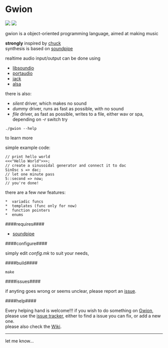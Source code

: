 # Gwion
![](http://b.repl.ca/v1/version-pre--pre--alpha-red.png)
![](http://b.repl.ca/v1/language-C-green.png)  

gwion is a object-oriented programming language, aimed at making music

**strongly** inspired by [chuck](http://chuck.stanford.edu/)  
synthesis is based on [soundpipe](http://paulbatchelor.github.io/proj/soundpipe.html)  

realtime audio input/output can be done using  
*  [libsoundio](http://libsound.io/)  
*  [portaudio](http://portaudio.com/)  
*  [jack](http://jackaudio.org/)  
*  [alsa](http://alsa-project.org)

there is also:
*  *silent* driver, which makes no sound
*  *dummy* driver, runs as fast as possible, with no sound
*  *file* driver, as fast as possible, writes to a file, either wav or spa, depending on *-r* switch
try
 
```
./gwion --help
```
to learn more

simple example code:
```
// print hello world
<<<"Hello World">>>;
// create a sinusoidal generator and connect it to dac  
SinOsc s => dac;  
// let one minute pass  
5::second => now;  
// you're done!
```
there are a few *new* features:  	
	
    *  variadic funcs
    *  templates (func only for now)
    *  function pointers
    *  enums

####requires####

* [soundpipe](https://github.com/PaulBatchelor/Soundpipe)

####configure####

simply edit *config.mk* to suit your needs, 

####build####

```
make
```

####issues####

if anyting goes wrong or seems unclear, please report an [issue](https://github.com/fennecdjay/Gwion/issues/new).  

####help####

Every helping hand is welcome!!!
if you wish to do something on [Gwion](https://github.com/fennecdjay/Gwion), please use the [issue tracker](https://github.com/fennecdjay/Gwion/issues),
either to find a issue you can fix, or add a new one.  
please also check the [Wiki](https://github.com/fennecdjay/Gwion/wiki).

---------

let me know...
